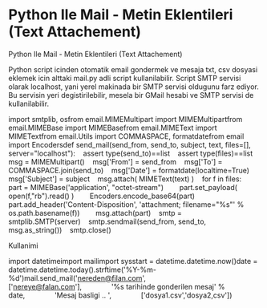 # Python Ile Mail - Metin Eklentileri (Text Attachement)


Python Ile Mail - Metin Eklentileri (Text Attachement)




Python script icinden otomatik email gondermek ve mesaja txt, csv dosyasi eklemek icin alttaki mail.py adli script kullanilabilir. Script SMTP servisi olarak localhost, yani yerel makinada bir SMTP servisi oldugunu farz ediyor. Bu servisin yeri degistirilebilir, mesela bir GMail hesabi ve SMTP servisi de kullanilabilir. 

import smtplib, osfrom email.MIMEMultipart import MIMEMultipartfrom email.MIMEBase import MIMEBasefrom email.MIMEText import MIMETextfrom email.Utils import COMMASPACE, formatdatefrom email import Encodersdef send_mail(send_from, send_to, subject, text, files=[], server="localhost"):    assert type(send_to)==list    assert type(files)==list    msg = MIMEMultipart()    msg['From'] = send_from    msg['To'] = COMMASPACE.join(send_to)    msg['Date'] = formatdate(localtime=True)    msg['Subject'] = subject    msg.attach( MIMEText(text) )    for f in files:        part = MIMEBase('application', "octet-stream")        part.set_payload( open(f,"rb").read() )        Encoders.encode_base64(part)        part.add_header('Content-Disposition', 'attachment; filename="%s"' % os.path.basename(f))        msg.attach(part)    smtp = smtplib.SMTP(server)    smtp.sendmail(send_from, send_to, msg.as_string())    smtp.close()

Kullanimi

import datetimeimport mailimport sysstart = datetime.datetime.now()date = datetime.datetime.today().strftime('%Y-%m-%d')mail.send_mail('nereden@filan.com',               ['nereye@falan.com'],               '%s tarihinde gonderilen mesaj' % date,               'Mesaj basligi .. ',               ['dosya1.csv','dosya2,csv'])






